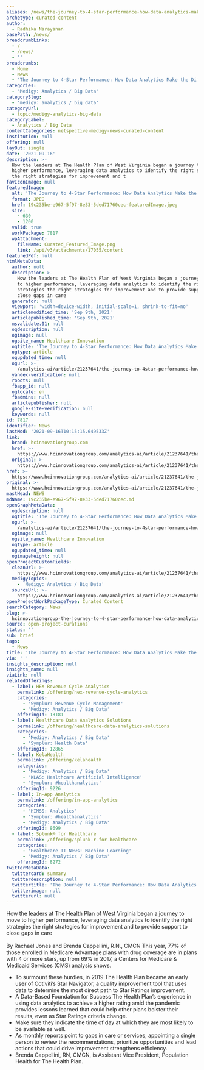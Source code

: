 ```yaml
---
aliases: /news/the-journey-to-4-star-performance-how-data-analytics-make-the-difference
archetype: curated-content
author:
  - Radhika Narayanan
basePath: /news/
breadcrumbLinks:
  - /
  - /news/
  - ''
breadcrumbs:
  - Home
  - News
  - 'The Journey to 4-Star Performance: How Data Analytics Make the Difference'
categories:
  - 'Medigy: Analytics / Big Data'
categorySlug:
  - 'medigy: analytics / big data'
categoryUrl:
  - topic/medigy-analytics-big-data
categoryLabel:
  - Analytics / Big Data
contentCategories: netspective-medigy-news-curated-content
institution: null
offering: null
layOut: single
date: '2021-09-16'
description: >-
  How the leaders at The Health Plan of West Virginia began a journey to move to
  higher performance, leveraging data analytics to identify the right strategies
  the right strategies for improvement and t
favIconImage: null
featuredImage:
  alt: 'The Journey to 4-Star Performance: How Data Analytics Make the Difference'
  format: JPEG
  href: 19c235be-e967-5f97-8e33-5ded71760cec-featuredImage.jpeg
  size:
    - 630
    - 1200
  valid: true
  workPackage: 7817
  wpAttachment:
    fileName: Curated_Featured_Image.png
    link: /api/v3/attachments/17055/content
featuredPdf: null
htmlMetaData:
  author: null
  description: >-
    How the leaders at The Health Plan of West Virginia began a journey to move
    to higher performance, leveraging data analytics to identify the right
    strategies the right strategies for improvement and to provide support to
    close gaps in care
  generator: null
  viewport: 'width=device-width, initial-scale=1, shrink-to-fit=no'
  articlemodified_time: 'Sep 9th, 2021'
  articlepublished_time: 'Sep 9th, 2021'
  msvalidate.01: null
  ogdescription: null
  ogimage: null
  ogsite_name: Healthcare Innovation
  ogtitle: 'The Journey to 4-Star Performance: How Data Analytics Make the Difference'
  ogtype: article
  ogupdated_time: null
  ogurl: >-
    /analytics-ai/article/21237641/the-journey-to-4star-performance-how-data-analytics-make-the-difference
  yandex-verification: null
  robots: null
  fbapp_id: null
  oglocale: en
  fbadmins: null
  articlepublisher: null
  google-site-verification: null
  keywords: null
id: 7817
identifier: News
lastMod: '2021-09-16T10:15:15.649533Z'
link:
  brand: hcinnovationgroup.com
  href: >-
    https://www.hcinnovationgroup.com/analytics-ai/article/21237641/the-journey-to-4star-performance-how-data-analytics-make-the-difference
  original: >-
    https://www.hcinnovationgroup.com/analytics-ai/article/21237641/the-journey-to-4star-performance-how-data-analytics-make-the-difference
href: >-
  https://www.hcinnovationgroup.com/analytics-ai/article/21237641/the-journey-to-4star-performance-how-data-analytics-make-the-difference
original: >-
  https://www.hcinnovationgroup.com/analytics-ai/article/21237641/the-journey-to-4star-performance-how-data-analytics-make-the-difference
mastHead: NEWS
mdName: 19c235be-e967-5f97-8e33-5ded71760cec.md
openGraphMetaData:
  ogdescription: null
  ogtitle: 'The Journey to 4-Star Performance: How Data Analytics Make the Difference'
  ogurl: >-
    /analytics-ai/article/21237641/the-journey-to-4star-performance-how-data-analytics-make-the-difference
  ogimage: null
  ogsite_name: Healthcare Innovation
  ogtype: article
  ogupdated_time: null
  ogimageheight: null
openProjectCustomFields:
  cleanUrl: >-
    https://www.hcinnovationgroup.com/analytics-ai/article/21237641/the-journey-to-4star-performance-how-data-analytics-make-the-difference
  medigyTopics:
    - 'Medigy: Analytics / Big Data'
  sourceUrl: >-
    https://www.hcinnovationgroup.com/analytics-ai/article/21237641/the-journey-to-4star-performance-how-data-analytics-make-the-difference
openProjectWorkPackageType: Curated Content
searchCategory: News
slug: >-
  hcinnovationgroup-the-journey-to-4-star-performance-how-data-analytics-make-the-difference
source: open-project-curations
status: ''
sub: brief
tags:
  - News
title: 'The Journey to 4-Star Performance: How Data Analytics Make the Difference'
via: ' '
insights_description: null
insights_name: null
viaLink: null
relatedOfferings:
  - label: HEX Revenue Cycle Analytics
    permalink: /offering/hex-revenue-cycle-analytics
    categories:
      - 'Symplur: Revenue Cycle Management'
      - 'Medigy: Analytics / Big Data'
    offeringId: 13181
  - label: Healthcare Data Analytics Solutions
    permalink: /offering/healthcare-data-analytics-solutions
    categories:
      - 'Medigy: Analytics / Big Data'
      - 'Symplur: Health Data'
    offeringId: 12865
  - label: KelaHealth
    permalink: /offering/kelahealth
    categories:
      - 'Medigy: Analytics / Big Data'
      - 'KLAS: Healthcare Artificial Intelligence'
      - 'Symplur: #healthanalytics'
    offeringId: 9226
  - label: In-App Analytics
    permalink: /offering/in-app-analytics
    categories:
      - 'HIMSS: Analytics'
      - 'Symplur: #healthanalytics'
      - 'Medigy: Analytics / Big Data'
    offeringId: 8699
  - label: Splunk® for Healthcare
    permalink: /offering/splunk-r-for-healthcare
    categories:
      - 'Healthcare IT News: Machine Learning'
      - 'Medigy: Analytics / Big Data'
    offeringId: 8272
twitterMetaData:
  twittercard: summary
  twitterdescription: null
  twittertitle: 'The Journey to 4-Star Performance: How Data Analytics Make the Difference'
  twitterimage: null
  twitterurl: null
---
```

<p>How the leaders at The Health Plan of West Virginia began a journey to move to higher performance, leveraging data analytics to identify the right strategies the right strategies for improvement and to provide support to close gaps in care<br><br>By Rachael Jones and Brenda Cappellini, R.N., CMCN This year, 77% of those enrolled in Medicare Advantage plans with drug coverage are in plans with 4 or more stars, up from 69% in 2017, a Centers for Medicare &amp; Medicaid Services (CMS) analysis shows.</p><ul><li>To surmount these hurdles, in 2019 The Health Plan became an early user of Cotiviti’s Star Navigator, a quality improvement tool that uses data to determine the most direct path to Star Ratings improvement.</li><li>A Data-Based Foundation for Success The Health Plan’s experience in using data analytics to achieve a higher rating amid the pandemic provides lessons learned that could help other plans bolster their results, even as Star Ratings criteria change.</li><li>Make sure they indicate the time of day at which they are most likely to be available as well.</li><li>As monthly reports point to gaps in care or services, appointing a single person to review the recommendations, prioritize opportunities and lead actions that could drive improvement strengthens efficiency.</li><li>Brenda Cappellini, RN, CMCN, is Assistant Vice President, Population Health for The Health Plan.</li></ul>